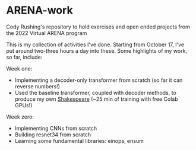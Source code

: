 # ARENA-work
Cody Rushing's repository to hold exercises and open ended projects from the 2022 Virtual ARENA program

This is my collection of activities I've done. Starting from October 17, I've put around two-three hours a day into these.
Some highlights of my work, so far, include:

Week one:
- Implementing a decoder-only transformer from scratch (so far it can reverse numbers!)
- Used the baseline transformer, coupled with decoder methods, to produce my own [Shakespeare](https://github.com/starship006/ARENA-work/blob/main/w1/w1d4.ipynb) (~25 min of training with free Colab GPUs!)

Week zero:
- Implementing CNNs from scratch
- Building resnet34 from scratch
- Learning some fundamental libraries: einops, ensum
